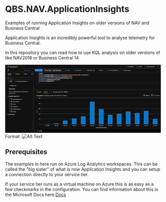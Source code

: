 # QBS.NAV.ApplicationInsights

Examples of running Application Insights on older versions of NAV and Business Central

Application Insights is an incredibly powerful tool to analyse telemetry for Business Central.

In this repository you can read how to use KQL analysis on older versions of like NAV2018 or Business Central 14

![Chart1](/Images/SlowQueriesPerHour.png)
Format: ![Alt Text](url)

## Prerequisites

The examples in here run on Azure Log Analytics workspaces. This can be called the "big sister" of what is now Application Insights and you can setup a connection directly to your service tier.

If your service tier runs as a virtual machine on Azure this is as easy as a few checkmarks in the configuration. You can find information about this in the Microsoft Docs here.[Docs](https://docs.microsoft.com/en-us/azure/azure-monitor/agents/data-sources-windows-events)

